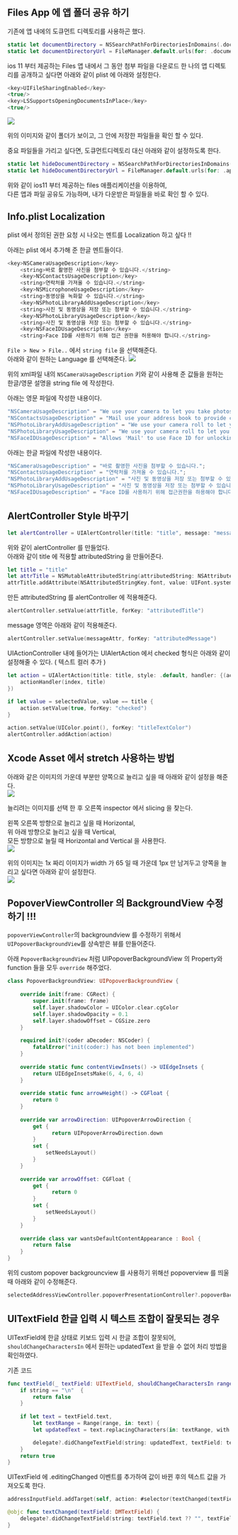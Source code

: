 ## Files App 에 앱 폴더 공유 하기

기존에 앱 내에의 도큐먼트 디렉토리를 사용하곤 했다. 

```swift
static let documentDirectory = NSSearchPathForDirectoriesInDomains(.documentDirectory, .userDomainMask, true).first!
static let documentDirectoryUrl = FileManager.default.urls(for: .documentDirectory, in: .userDomainMask).first!
```

ios 11 부터 제공하는 Files 앱 내에서 그 동안 첨부 파일을 다운로드 한 나의 앱 디렉토리를 공개하고 싶다면 아래와 같이 plist 에 아래와 설정한다.

```swift
<key>UIFileSharingEnabled</key>
<true/>
<key>LSSupportsOpeningDocumentsInPlace</key>
<true/>
```

![](files-app.png)

위의 이미지와 같이 폴더가 보이고, 그 안에 저장한 파일들을 확인 할 수 있다. 

중요 파일들을 가리고 싶다면, 도큐먼트디렉토리 대신 아래와 같이 설정하도록 한다. 

```swift
static let hideDocumentDirectory = NSSearchPathForDirectoriesInDomains(.applicationSupportDirectory, .userDomainMask, true).first!
static let hideDocumentDirectoryUrl = FileManager.default.urls(for: .applicationSupportDirectory, in: .userDomainMask).first!
```

위와 같이 ios11 부터 제공하는 files 애플리케이션을 이용하여,  
다른 앱과 파일 공유도 가능하며, 내가 다운받은 파일들을 바로 확인 할 수 있다. 


## Info.plist Localization 

plist 에서 정의된 권한 요청 시 나오는 멘트를 Localization 하고 싶다 !! 

아래는 plist 에서 추가해 준 한글 멘트들이다. 

```swift
<key>NSCameraUsageDescription</key>
	<string>바로 촬영한 사진을 첨부할 수 있습니다.</string>
	<key>NSContactsUsageDescription</key>
	<string>연락처를 가져올 수 있습니다.</string>
	<key>NSMicrophoneUsageDescription</key>
	<string>동영상을 녹화할 수 있습니다.</string>
	<key>NSPhotoLibraryAddUsageDescription</key>
	<string>사진 및 동영상을 저장 또는 첨부할 수 있습니다.</string>
	<key>NSPhotoLibraryUsageDescription</key>
	<string>사진 및 동영상을 저장 또는 첨부할 수 있습니다.</string>
    <key>NSFaceIDUsageDescription</key>
    <string>Face ID를 사용하기 위해 접근 권한을 허용해야 합니다.</string>
```

`File > New > File..` 에서 `string file` 을 선택해준다.  
아래와 같이 원하는 Language 를 선택해준다. 
![](localization_plist.png)

위의 xml파일 내의 `NSCameraUsageDescription` 키와 같이 사용해 준 값들을 원하는 한글/영문 설명을 string file 에 작성한다. 


아래는 영문 파일에 작성한 내용이다. 

```swift
"NSCameraUsageDescription" = "We use your camera to let you take photos and attach them directly to emails.";
"NSContactsUsageDescription" = "Mail use your address book to provide contact suggestions.";
"NSPhotoLibraryAddUsageDescription" = "We use your camera roll to let you attach photos to and save photos from your emails.";
"NSPhotoLibraryUsageDescription" = "We use your camera roll to let you attach photos to and save photos from your emails.";
"NSFaceIDUsageDescription" = "Allows 'Mail' to use Face ID for unlocking passcode.";
``` 

아래는 한글 파일에 작성한 내용이다. 

```swift
"NSCameraUsageDescription" = "바로 촬영한 사진을 첨부할 수 있습니다.";
"NSContactsUsageDescription" = "연락처를 가져올 수 있습니다.";
"NSPhotoLibraryAddUsageDescription" = "사진 및 동영상을 저장 또는 첨부할 수 있습니다.";
"NSPhotoLibraryUsageDescription" = "사진 및 동영상을 저장 또는 첨부할 수 있습니다.";
"NSFaceIDUsageDescription" = "Face ID를 사용하기 위해 접근권한을 하용해야 합니다.";
```

## AlertController Style 바꾸기

```swift
let alertController = UIAlertController(title: "title", message: "messages", preferredStyle: .alert)
```

위와 같이 alertController 를 만들었다.  
아래와 같이 title 에 적용할 attributedString 을 만들어준다. 

```swift
let title = "title"
let attrTitle = NSMutableAttributedString(attributedString: NSAttributedString(string: title))
attrTitle.addAttribute(NSAttributedStringKey.font, value: UIFont.systemFont(ofSize: 13), range: NSRange(location: 0, length: title.count))
```

만든 attributedString 를 alertController 에 적용해준다.  
```swift
alertController.setValue(attrTitle, forKey: "attributedTitle")
```

message 영역은 아래와 같이 적용해준다. 

```swift
alertController.setValue(messageAttr, forKey: "attributedMessage")
```

UIActionController 내에 들어가는 UIAlertAction 에서 checked 형식은 아래와 같이 설정해줄 수 있다. ( 텍스트 컬러 추가 ) 

```swift
let action = UIAlertAction(title: title, style: .default, handler: {(action: UIAlertAction) -> Void in
	actionHandler(index, title)
})
            
if let value = selectedValue, value == title {
	action.setValue(true, forKey: "checked")
}

action.setValue(UIColor.point(), forKey: "titleTextColor")
alertController.addAction(action)
```

## Xcode Asset 에서 stretch 사용하는 방법

아래와 같은 이미지의 가운데 부분만 양쪽으로 늘리고 싶을 때 아래와 같이 설정을 해준다.  
![](slicing_001.png)

늘리려는 이미지를 선택 한 후 오른쪽 inspector 에서 slicing 을 찾는다.  

왼쪽 오른쪽 방향으로 늘리고 싶을 때 Horizontal,  
위 아래 방향으로 늘리고 싶을 때 Vertical,  
모든 방향으로 늘릴 때 Horizontal and Vertical 을 사용한다.  
![](slicing_002.png)

위의 이미지는 1x 짜리 이미지가 width 가 65 일 때 가운데 1px 만 남겨두고 양쪽을 늘리고 싶다면 아래와 같이 설정한다.  
![](slicing_003.png)


## PopoverViewController 의 BackgroundView 수정하기 !!! 

`popoverViewController`의 backgroundview 를 수정하기 위해서 `UIPopoverBackgroundView`를 상속받은 뷰를 만들어준다. 

아래 `PopoverBackgroundView` 처럼 UIPopoverBackgroundView 의 Property와 function 들을 모두 `override` 해주었다. 

```swift
class PopoverBackgroundView: UIPopoverBackgroundView {
    
    override init(frame: CGRect) {
        super.init(frame: frame)
        self.layer.shadowColor = UIColor.clear.cgColor
        self.layer.shadowOpacity = 0.1
        self.layer.shadowOffset = CGSize.zero
    }
    
    required init?(coder aDecoder: NSCoder) {
        fatalError("init(coder:) has not been implemented")
    }
    
    override static func contentViewInsets() -> UIEdgeInsets {
        return UIEdgeInsetsMake(6, 4, 6, 4)
    }
    
    override static func arrowHeight() -> CGFloat {
        return 0
    }
    
    override var arrowDirection: UIPopoverArrowDirection {
        get { 
        	  return UIPopoverArrowDirection.down 
        }
        set {
            setNeedsLayout()
        }
    }
    
    override var arrowOffset: CGFloat {
        get { 
        	  return 0 
        }
        set {
            setNeedsLayout()
        }
    }
    
    override class var wantsDefaultContentAppearance : Bool {
        return false
    }
}
```

위의 custom popover backgrouncview 를 사용하기 위해선 popoverview 를 띄울 때 아래와 같이 수정해준다. 

```swift
selectedAddressViewController.popoverPresentationController?.popoverBackgroundViewClass = PopoverBackgroundView.self
```


## UITextField 한글 입력 시 텍스트 조합이 잘못되는 경우

UITextField에 한글 상태로 키보드 입력 시 한글 조합이 잘못되어,  
`shouldChangeCharactersIn` 에서 원하는 updatedText 을 받을 수 없어 처리 방법을 확인하였다. 


기존 코드 
```swift
func textField(_ textField: UITextField, shouldChangeCharactersIn range: NSRange, replacementString string: String) -> Bool {
    if string == "\n"  {
        return false
    }
    
    if let text = textField.text,
        let textRange = Range(range, in: text) {
        let updatedText = text.replacingCharacters(in: textRange, with: string)

        delegate?.didChangeTextField(string: updatedText, textField: textField, cell: self)
    }
    return true
}
```

UITextField 에 .editingChanged 이벤트를 추가하여 값이 바뀐 후의 텍스트 값을 가져오도록 한다. 
```swift
addressInputField.addTarget(self, action: #selector(textChanged(textField:)), for: .editingChanged)

@objc func textChanged(textField: DMTextField) {
    delegate?.didChangeTextField(string: textField.text ?? "", textField: textField, cell: self)
}
```

